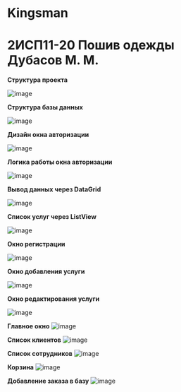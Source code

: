 # Kingsman

<h1>2ИСП11-20 Пошив одежды Дубасов М. М.</h1>
<b>Структура проекта</b>

![image](https://user-images.githubusercontent.com/80783715/224221657-691aee27-4e8b-4023-b123-d6e4f8fa553b.png)

<b>Структура базы данных</b>

![image](https://user-images.githubusercontent.com/80783715/224987098-c7ecb895-f342-4620-95cf-5715b0c372ec.png)

<b>Дизайн окна авторизации</b>

![image](https://user-images.githubusercontent.com/80783715/225836326-3688c056-4db1-454d-b4a9-0941ea7809ef.png)

<b>Логика работы окна авторизации</b>

![image](https://user-images.githubusercontent.com/80783715/226537782-1278aedc-57c2-4c67-aece-3045fc7c13a5.png)

<b>Вывод данных через DataGrid</b>

![image](https://user-images.githubusercontent.com/80783715/226537930-1a074926-9f90-4d6b-afd8-04a797d105e2.png)

<b>Список услуг через ListView</b>

![image](https://user-images.githubusercontent.com/80783715/227509279-667a3319-e241-4739-8899-15dbc15c0d3e.png)

<b>Окно регистрации</b>

![image](https://user-images.githubusercontent.com/80783715/227509504-f26c91a3-e67f-4dfb-980e-674546db3cc9.png)

<b>Окно добавления услуги</b>

![image](https://user-images.githubusercontent.com/80783715/229746689-1179b711-3229-4a5d-8779-49b56112abe6.png)

<b>Окно редактирования услуги</b>

![image](https://user-images.githubusercontent.com/80783715/230601432-1320ee5f-5aa3-4db9-a2fb-09298b9e1efc.png)

<b>Главное окно</b>
![image](https://user-images.githubusercontent.com/80783715/230915075-071c6bf1-215a-4153-96c8-715448283186.png)

<b>Список клиентов</b>
![image](https://user-images.githubusercontent.com/80783715/230915256-3f01a44a-75ba-448f-bf3f-5dcaaeda29bc.png)

<b>Список сотрудников</b>
![image](https://user-images.githubusercontent.com/80783715/230915331-7f8f7b99-fb6d-4318-bd49-57e8791596df.png)

<b>Корзина</b>
![image](https://user-images.githubusercontent.com/80783715/231146884-fdec8296-6ddf-4eff-95b1-a0c658f59c3f.png)

<b>Добавление заказа в базу</b>
![image](https://user-images.githubusercontent.com/80783715/231744110-04b5cb31-2f28-448b-9d6c-cbb016c43d64.png)
